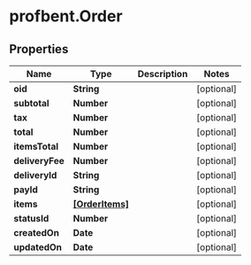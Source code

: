 # profbent.Order

## Properties
Name | Type | Description | Notes
------------ | ------------- | ------------- | -------------
**oid** | **String** |  | [optional] 
**subtotal** | **Number** |  | [optional] 
**tax** | **Number** |  | [optional] 
**total** | **Number** |  | [optional] 
**itemsTotal** | **Number** |  | [optional] 
**deliveryFee** | **Number** |  | [optional] 
**deliveryId** | **String** |  | [optional] 
**payId** | **String** |  | [optional] 
**items** | [**[OrderItems]**](OrderItems.md) |  | [optional] 
**statusId** | **Number** |  | [optional] 
**createdOn** | **Date** |  | [optional] 
**updatedOn** | **Date** |  | [optional] 
